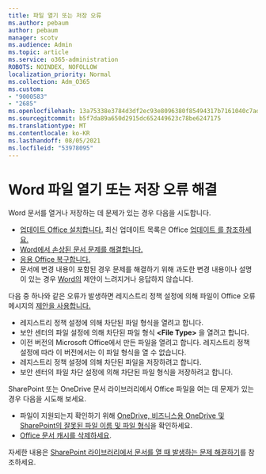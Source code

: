 ```yaml
---
title: 파일 열기 또는 저장 오류
ms.author: pebaum
author: pebaum
manager: scotv
ms.audience: Admin
ms.topic: article
ms.service: o365-administration
ROBOTS: NOINDEX, NOFOLLOW
localization_priority: Normal
ms.collection: Adm_O365
ms.custom:
- "9000583"
- "2685"
ms.openlocfilehash: 13a75338e3784d3df2ec93e8096380f85494317b7161040c7ad60ad830f9211d
ms.sourcegitcommit: b5f7da89a650d2915dc652449623c78be6247175
ms.translationtype: MT
ms.contentlocale: ko-KR
ms.lasthandoff: 08/05/2021
ms.locfileid: "53978095"
---
```

# <a name="resolve-errors-opening-or-saving-word-files"></a>Word 파일 열기 또는 저장 오류 해결

Word 문서를 열거나 저장하는 데 문제가 있는 경우 다음을 시도합니다.

- [업데이트 Office 설치합니다.](https://support.office.com/article/2ab296f3-7f03-43a2-8e50-46de917611c5) 최신 업데이트 목록은 Office [업데이트 를 참조하세요.](https://docs.microsoft.com/officeupdates/office-updates-msi)
- [Word에서 손상된 문서 문제를 해결합니다.](https://docs.microsoft.com/office/troubleshoot/word/damaged-documents-in-word)
- [응용 Office 복구합니다.](https://support.office.com/Article/Repair-an-Office-application-7821d4b6-7c1d-4205-aa0e-a6b40c5bb88b)
- 문서에 변경 내용이 포함된 경우 문제를 해결하기 위해 과도한 변경 내용이나 설명이 있는 경우 [Word의](https://docs.microsoft.com/office/troubleshoot/word/word-stops-responding) 제안이 느려지거나 응답하지 않습니다.

다음 중 하나와 같은 오류가 발생하면 레지스트리 정책 설정에 의해 파일이 Office 오류 메시지의 [제안을 사용합니다.](https://docs.microsoft.com/office/troubleshoot/settings/file-blocked-in-office)

- 레지스트리 정책 설정에 의해 차단된 파일 형식을 열려고 합니다.
- 보안 센터의 파일 설정에 의해 차단된 파일 형식 **\<File Type\>** 을 열려고 합니다.
- 이전 버전의 Microsoft Office에서 만든 파일을 열려고 합니다. 레지스트리 정책 설정에 따라 이 버전에서는 이 파일 형식을 열 수 없습니다.
- 레지스트리 정책 설정에 의해 차단된 파일을 저장하려고 합니다.
- 보안 센터의 파일 차단 설정에 의해 차단된 파일 형식을 저장하려고 합니다.

SharePoint 또는 OneDrive 문서 라이브러리에서 Office 파일을 여는 데 문제가 있는 경우 다음을 시도해 보세요.

- 파일이 지원되는지 확인하기 위해 [OneDrive, 비즈니스용 OneDrive 및 SharePoint의 잘못된 파일 이름 및 파일 형식](https://support.office.com/article/64883a5d-228e-48f5-b3d2-eb39e07630fa)을 확인하세요. 
- [Office 문서 캐시를 삭제하세요](https://support.office.com/article/b1d3765e-d71b-4bb8-99ca-acd22c42995d
). 

자세한 내용은 [SharePoint 라이브러리에서 문서를 열 때 발생하는 문제 해결하기](https://support.office.com/article/31329fa1-4ad0-47fc-95d8-bb0c5b12a536)를 참조하세요.
